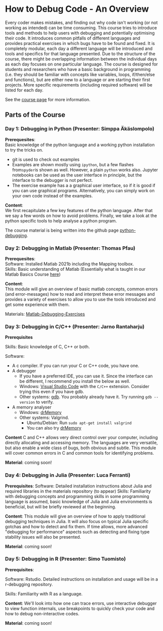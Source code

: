 # How to Debug Code - An Overview

Every coder makes mistakes, and finding out why code isn't working (or not working as intended) can be time consuming. This course tries to introduce tools and methods to help users with debugging and potentially optimising their code. It introduces common pitfalls of different languages and provides practical exercises in which bugs have to be found and fixed. It is completely modular, each day a different language will be introduced and tools and specifics for that language presented. Due to the structure of the course, there might be overlapping information between the individual days as each day focuses on one particular language.
The course is designed for students and researchers who have a basic background in programming (i.e. they should be familiar with concepts like variables, loops, if/then/else and functions), but are either new to a language or are starting their first projects. More specific requirements (including required software) will be listed for each day. 

See the [course page](https://scicomp.aalto.fi/training/scip/debugging-2022/) for more information.

## Parts of the Course

### Day 1: Debugging in Python (Presenter: Simppa Äkäslompolo)

**Prerequesites**:  
Basic knowledge of the python language and a working python installation to try the tricks on.
* git is used to check out examples
* Examples are shown mostly using `ipython`, but a few flashes from`spyder`is shown as well. However, a plain `python` works also. Jupyter notebooks can be used as the user interface in principle, but the interface to the debugger is not perfect.
* The exercise example has a a graphical user interface, so if it is good if you can use graphical programs. Alternatively, you can simply work on your own code instead of the examples.

**Content**:  
We first recapitulate a few key features of the python language. After that we say a few words on how to avoid problems. Finally, we take a look at the python specific tools to help analyse a python program. 

The course material is being written into the github page [python-debugging](https://aaltoscicomp.github.io/python-debugging/).


### Day 2: Debugging in Matlab (Presenter: Thomas Pfau)

**Prerequesites**:  
Software: Installed Matlab 2021b including the Mapping toolbox.  
Skills: Basic understanding of Matlab (Essentially what is taught in our Matlab Basics Course [here](https://version.aalto.fi/gitlab/eglerean/matlabcourse/-/tree/master/AY20212022/MatlabBasics2021))

**Content**:  
This module will give an overview of basic matlab concepts, common errors (and error-messages) how to read and interpret these error messages and provides a variety of exercises to allow you to use the tools introduced and get some experience with them. 

Materials: [Matlab-Debugging-Exercises](https://github.com/AaltoSciComp/Matlab-Debugging-Exercises)

### Day 3: Debugging in C/C++ (Presenter: Jarno Rantaharju)

**Prerequisites**

Skills: Basic knowledge of C, C++ or both.

Software:
 * A c compiler. If you can run your C or C++ code, you have one.
 * A debugger
    * If you have a preferred IDE, you can use it. Since the interface can be different, I recommend you install the below as well.
    * Windows: [Visual Studio Code](https://code.visualstudio.com/) with the `C/C++` extension. Consider trying this even if you have gdb.
    * Other systems: [gdb](https://www.sourceware.org/gdb/). You probably already have it. Try running `gdb --version` to verify.
* A memory analyser
    * Windows: [drMemory](https://drmemory.org/page_install.html)
    * Other systems: Valgrind.
        * Ubuntu/Debian: Run `sudo apt-get install valgrind`
        * You can also try [drMemory](https://drmemory.org/page_install.html)

**Content**
C and C++ allows very direct control over your computer, including directly allocating and accessing memory. The languages are very versatile, but also
enable a wide class of bugs, both obvious and subtle.
This module will cover common errors in C and common tools for identifying problems. 

**Material**: coming soon!

### Day 4: Debugging in Julia (Presenter: Luca Ferranti)

**Prerequisites**:
Software: Detailed installation instructions about Julia and required libraries in the materials repository (to appear)
Skills: Familiarity with debugging concepts and programming skills in some programming language is assumed, basic knowledge of Julia and Julia environments is beneficial, but will be briefly reviewed at the beginning.

**Content**:
This module will give an overview of how to apply traditional debugging techniques in Julia. It will also focus on typical Julia specific gotchas and how to detect and fix them. If time allows, more advanced "debugging for performance" aspects such as detecting and fixing type stability issues will also be presented. 

**Material**: coming soon!

### Day 5: Debugging in R (Presenter: Simo Tuomisto)

**Prerequisites**:

Software: Rstudio. Detailed instructions on installation and usage will be
in a r-debugging repository.

Skills: Familiarity with R as a language.

**Content**:
We'll look into how one can trace errors, use interactive debugger to view
function internals, use breakpoints to quickly check your code and how to
debug non-interactive codes.

**Material**: coming soon!
